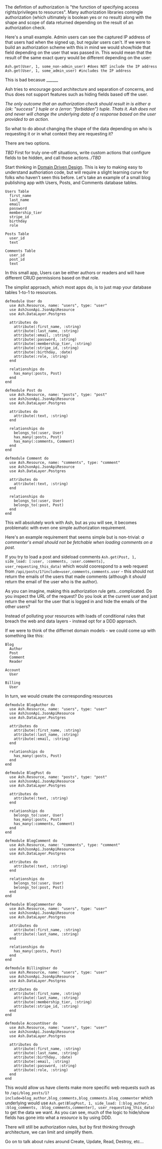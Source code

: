 The defintion of authorization is "the function of specifying access rights/privileges to resources". Many authorization libraries comingle authorization (which ultimately is boolean yes or no result) along with the shape and scope of data returned depending on the result of an authorization check.

Here's a small example. Admin users can see the captured IP address of that users had when the signed up, but regular users can't. If we were to build an authorization scheme with this in mind we would show/hide that field depending on the user that was passed in. This would mean that the result of the same exact query would be different depending on the user:

```
Ash.get(User, 1, some_non-admin_user) #does NOT include the IP address
Ash.get(User, 1, some_admin_user) #includes the IP address
```

This is bad becasue ______

Ash tries to encourage good architecture and separation of concerns, and thus does not support features such as hiding fields based off the user.

*The only outcome that an authorization check should result in is either a {ok: "success" } tuple or a {error: "forbidden"} tuple. Thats it. Ash does not and never will change the underlying data of a response based on the user provided to an action.*

So what to do about changing the shape of the data depending on who is requesting it or in what context they are requesting it?

There are two options.

*TBD*
First for truly one-off situations, write custom actions that configure fields to be hidden, and call those actions.
*/TBD*

Start thinking in [Domain Driven Design](https://en.wikipedia.org/wiki/Domain-driven_design). This is key to making easy to understand authoriation code, but will require a slight learning curve for folks who haven't seen this before. Let's take an example of a small blog publishing app with Users, Posts, and Comments database tables.

```
Users Table
  first_name
  last_name
  email
  password
  membership_tier
  stripe_id
  birthday
  role

Posts Table
  user_id
  text

Comments Table
  user_id
  post_id
  text
```

In this small app, Users can be either authors or readers and will have different CRUD permissions based on that role.

The simplist approach, which most apps do, is to just map your database tables 1-to-1 to resources.

```
defmodule User do
  use Ash.Resource, name: "users", type: "user"
  use AshJsonApi.JsonApiResource
  use Ash.DataLayer.Postgres

  attributes do
    attribute(:first_name, :string)
    attribute(:last_name, :string)
    attribute(:email, :string)
    attribute(:password, :string)
    attribute(:membership_tier, :string)
    attribute(:stripe_id, :string)
    attribute(:birthday, :date)
    attribute(:role, :string)
  end

  relationships do
    has_many(:posts, Post)
  end
end

defmodule Post do
  use Ash.Resource, name: "posts", type: "post"
  use AshJsonApi.JsonApiResource
  use Ash.DataLayer.Postgres

  attributes do
    attribute(:text, :string)
  end

  relationships do
    belongs_to(:user, User)
    has_many(:posts, Post)
    has_many(:comments, Comment)
  end
end

defmodule Comment do
  use Ash.Resource, name: "comments", type: "comment"
  use AshJsonApi.JsonApiResource
  use Ash.DataLayer.Postgres

  attributes do
    attribute(:text, :string)
  end

  relationships do
    belongs_to(:user, User)
    belongs_to(:post, Post)
  end
end
```

This will absolutely work with Ash, but as you will see, it becomes problematic with even one simple authorization requirement.

Here's an example requirement that seems simple but is non-trivial: _a commenter's email should not be fetchable when loading comments on a post._

If you try to load a post and sideload comments `Ash.get(Post, 1, side_load: [:user, :comments, :user.comments], user_requesting_this_data)` which would coorespond to a web request from `/api/posts/1?include=user,comments,comments.user` - this should not return the emails of the users that made comments (although it _should_ return the email of the user who is the author).

As you can imagine, making this authorization rule gets...complicated. Do you inspect the URL of the request? Do you look at the current user and just return the email for the user that is logged in and hide the emails of the other users?

Instead of polluting your resources with loads of conditional rules that breach the web and data layers - instead opt for a DDD approach.

If we were to think of the differnet domain models - we could come up with something like this:
```
Blog
  Author
  Post
  Comment
  Reader

Account
  User

Billing
  User
```

In turn, we would create the corresponding resources
```
defmodule BlogAuthor do
  use Ash.Resource, name: "users", type: "user"
  use AshJsonApi.JsonApiResource
  use Ash.DataLayer.Postgres

  attributes do
    attribute(:first_name, :string)
    attribute(:last_name, :string)
    attribute(:email, :string)
  end

  relationships do
    has_many(:posts, Post)
  end
end

defmodule BlogPost do
  use Ash.Resource, name: "posts", type: "post"
  use AshJsonApi.JsonApiResource
  use Ash.DataLayer.Postgres

  attributes do
    attribute(:text, :string)
  end

  relationships do
    belongs_to(:user, User)
    has_many(:posts, Post)
    has_many(:comments, Comment)
  end
end

defmodule BlogComment do
  use Ash.Resource, name: "comments", type: "comment"
  use AshJsonApi.JsonApiResource
  use Ash.DataLayer.Postgres

  attributes do
    attribute(:text, :string)
  end

  relationships do
    belongs_to(:user, User)
    belongs_to(:post, Post)
  end
end

defmodule BlogCommenter do
  use Ash.Resource, name: "users", type: "user"
  use AshJsonApi.JsonApiResource
  use Ash.DataLayer.Postgres

  attributes do
    attribute(:first_name, :string)
    attribute(:last_name, :string)
  end

  relationships do
    has_many(:posts, Post)
  end
end

defmodule BillingUser do
  use Ash.Resource, name: "users", type: "user"
  use AshJsonApi.JsonApiResource
  use Ash.DataLayer.Postgres

  attributes do
    attribute(:first_name, :string)
    attribute(:last_name, :string)
    attribute(:membership_tier, :string)
    attribute(:stripe_id, :string)
  end
end

defmodule AccountUser do
  use Ash.Resource, name: "users", type: "user"
  use AshJsonApi.JsonApiResource
  use Ash.DataLayer.Postgres

  attributes do
    attribute(:first_name, :string)
    attribute(:last_name, :string)
    attribute(:birthday, :date)
    attribute(:email, :string)
    attribute(:password, :string)
    attribute(:role, :string)
  end
end
```

This would allow us have clients make more specific web requests such as to `/api/blog_posts/1?include=blog_author,blog_comments,blog_comments.blog_commenter` which underlying would use `Ash.get(BlogPost, 1, side_load: [:blog_author, :blog_comments, :blog_comments,commenter], user_requesting_this_data)` to get the data we want. As you can see, much of the logic to hide/show fields has gone into what a _resource_ is by using DDD.

There will still be authorization rules, but by first thinking through architecture, we can limit and simplify them.

Go on to talk about rules around Create, Update, Read, Destroy, etc...
